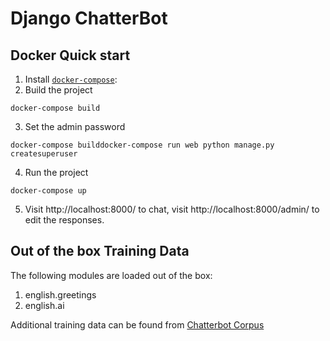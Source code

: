 
# Django ChatterBot

## Docker Quick start

1. Install [`docker-compose`](https://docs.docker.com/compose/):
2. Build the project
```
docker-compose build
```
3. Set the admin password
```
docker-compose builddocker-compose run web python manage.py createsuperuser
```
    
4. Run the project

```
docker-compose up
```
    
5. Visit http://localhost:8000/ to chat, visit http://localhost:8000/admin/ to edit the responses.

## Out of the box Training Data

The following modules are loaded out of the box:

1. english.greetings
2. english.ai

Additional training data can be found from [Chatterbot Corpus](https://github.com/gunthercox/chatterbot-corpus)
